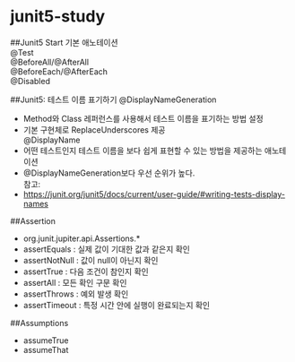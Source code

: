 # junit5-study

##Junit5 Start
기본 애노테이션<br>
@Test<br>
@BeforeAll/@AfterAll<br>
@BeforeEach/@AfterEach<br>
@Disabled

##Junit5: 테스트 이름 표기하기
@DisplayNameGeneration
- Method와 Class 레퍼런스를 사용해서 테스트 이름을 표기하는 방법 설정
- 기본 구현체로 ReplaceUnderscores 제공<br>
@DisplayName
- 어떤 테스트인지 테스트 이름을 보다 쉽게 표현할 수 있는 방법을 제공하는 애노테이션
- @DisplayNameGeneration보다 우선 순위가 높다.<br>
참고:
- https://junit.org/junit5/docs/current/user-guide/#writing-tests-display-names

##Assertion
- org.junit.jupiter.api.Assertions.*
- assertEquals : 실제 값이 기대한 값과 같은지 확인
- assertNotNull : 값이 null이 아닌지 확인
- assertTrue : 다음 조건이 참인지 확인
- assertAll : 모든 확인 구문 확인
- assertThrows : 예외 발생 확인
- assertTimeout : 특정 시간 안에 실행이 완료되는지 확인

##Assumptions
- assumeTrue
- assumeThat